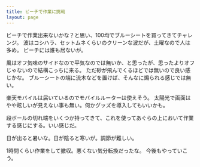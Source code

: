 ```yaml
---
title: ビーチで作業に挑戦
layout: page
---
```

ビーチで作業出来ないかな？と思い、100均でブルーシートを買ってきてチャレンジ。
波はコシハラ、セットムネくらいのクリーンな波だが、土曜なので人は多め。
ビーチには誰も居ないが。

風はオフ気味のサイドなので平気なのでは無いか、と思ったが、思ったよりオフじゃないので結構こっちに来る。
ただ砂が飛んでくるほどでは無いので良い感じかな。
ブルーシートの端に流木などを置けば、そんなに煽られる感じでは無い。

楽天モバイルは届いているのでモバイルルーターは使えそう。
太陽光で画面はやや眩しいが見えない事も無い。何かグッズを導入してもいいかも。

段ボールの切れ端をいくつか持ってきて、これを使ってあぐらの上において作業する感じにする。いい感じだ。

日が出ると暑いな。日が陰ると寒いが。調節が難しい。

1時間くらい作業をして撤収。悪くない気分転換だったな。
今後もやっていこう。
